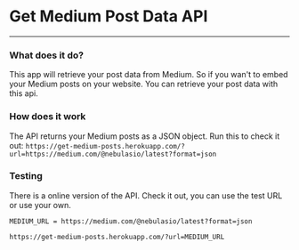 # Get Medium Post Data API
---
### What does it do?
This app will retrieve your post data from Medium. So if you wan't to embed your Medium posts on your website. You can retrieve your post data with this api.

### How does it work
The API returns your Medium posts as a JSON object.
Run this to check it out: `https://get-medium-posts.herokuapp.com/?url=https://medium.com/@nebulasio/latest?format=json`

### Testing
There is a online version of the API.
Check it out, you can use the test URL or use your own.

`MEDIUM_URL = https://medium.com/@nebulasio/latest?format=json`

`https://get-medium-posts.herokuapp.com/?url=MEDIUM_URL`

